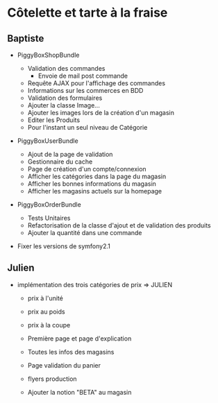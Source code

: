 # Côtelette et tarte à la fraise

## Baptiste

* PiggyBoxShopBundle
	* Validation des commandes
		* Envoie de mail post commande
	* Requête AJAX pour l'affichage des commandes
	* Informations sur les commerces en BDD
	* Validation des formulaires
	* Ajouter la classe Image...
	* Ajouter les images lors de la création d'un magasin
	* Editer les Produits
	* Pour l'instant un seul niveau de Catégorie

* PiggyBoxUserBundle
	* Ajout de la page de validation
	* Gestionnaire du cache
	* Page de création d'un compte/connexion
	* Afficher les catégories dans la page du magasin
	* Afficher les bonnes informations du magasin
	* Afficher les magasins actuels sur la homepage

* PiggyBoxOrderBundle
	* Tests Unitaires
	* Refactorisation de la classe d'ajout et de validation des produits
	* Ajouter la quantité dans une commande

* Fixer les versions de symfony2.1

## Julien

* implémentation des trois catégories de prix => JULIEN
	* prix à l'unité
	* prix au poids
	* prix à la coupe
	* Première page et page d'explication
	* Toutes les infos des magasins
	* Page validation du panier
	
	
	* flyers production
	* Ajouter la notion "BETA" au magasin
